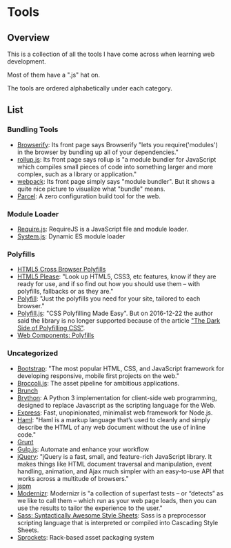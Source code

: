 # Tools

## Overview

This is a collection of all the tools I have come across when learning web development.

Most of them have a ".js" hat on.

The tools are ordered alphabetically under each category.

## List

### Bundling Tools

- [Browserify](http://browserify.org/): Its front page says Browserify "lets you require('modules') in the browser by bundling up all of your dependencies."
- [rollup.js](https://rollupjs.org/guide/en): Its front page says rollup is "a module bundler for JavaScript which compiles small pieces of code into something larger and more complex, such as a library or application."
- [webpack](http://webpack.github.io/): Its front page simply says "module bundler". But it shows a quite nice picture to visualize what "bundle" means.
- [Parcel](https://parceljs.org/): A zero configuration build tool for the web.

### Module Loader

- [Require.js](https://requirejs.org/): RequireJS is a JavaScript file and module loader.
- [System.js](https://github.com/systemjs/systemjs): Dynamic ES module loader

### Polyfills

- [HTML5 Cross Browser Polyfills](https://github.com/Modernizr/Modernizr/wiki/HTML5-Cross-Browser-Polyfills)
- [HTML5 Please](http://html5please.com/): "Look up HTML5, CSS3, etc features, know if they are ready for use, and if so find out how you should use them – with polyfills, fallbacks or as they are."
- [Polyfill](https://polyfill.io/v2/docs/): "Just the polyfills you need for your site, tailored to each browser."
- [Polyfill.js](https://philipwalton.github.io/polyfill/): "CSS Polyfilling Made Easy". But on 2016-12-22 the author said the library is no longer supported because of the article ["The Dark Side of Polyfilling CSS"](https://philipwalton.com/articles/the-dark-side-of-polyfilling-css/).
- [Web Components: Polyfills](https://www.webcomponents.org/polyfills/)

### Uncategorized

- [Bootstrap](https://getbootstrap.com/): "The most popular HTML, CSS, and JavaScript framework for developing responsive, mobile first projects on the web."
- [Broccoli.js](http://broccolijs.com/): The asset pipeline for ambitious applications.
- [Brunch](http://brunch.io/)
- [Brython](https://brython.info/): A Python 3 implementation for client-side web programming, designed to replace Javascript as the scripting language for the Web.
- [Express](http://expressjs.com/): Fast, unopinionated, minimalist web framework for Node.js.
- [Haml](https://haml.info/about.html): "Haml is a markup language that’s used to cleanly and simply describe the HTML of any web document without the use of inline code."
- [Grunt](https://gruntjs.com/)
- [Gulp.js](https://gulpjs.com/): Automate and enhance your workflow
- [jQuery](https://jquery.com/): "jQuery is a fast, small, and feature-rich JavaScript library. It makes things like HTML document traversal and manipulation, event handling, animation, and Ajax much simpler with an easy-to-use API that works across a multitude of browsers."
- [jspm](https://jspm.org/)
- [Modernizr](https://modernizr.com/): Modernizr is "a collection of superfast tests – or “detects” as we like to call them – which run as your web page loads, then you can use the results to tailor the experience to the user."
- [Sass: Syntactically Awesome Style Sheets](https://sass-lang.com/): Sass is a preprocessor scripting language that is interpreted or compiled into Cascading Style Sheets.
- [Sprockets](https://github.com/rails/sprockets): Rack-based asset packaging system
